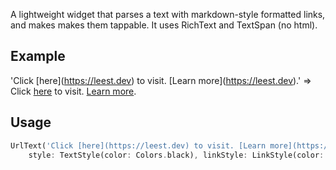 <!--
This README describes the package. If you publish this package to pub.dev,
this README's contents appear on the landing page for your package.

For information about how to write a good package README, see the guide for
[writing package pages](https://dart.dev/guides/libraries/writing-package-pages).

For general information about developing packages, see the Dart guide for
[creating packages](https://dart.dev/guides/libraries/create-library-packages)
and the Flutter guide for
[developing packages and plugins](https://flutter.dev/developing-packages).
-->

A lightweight widget that parses a text with markdown-style formatted links, and makes makes them tappable.
It uses RichText and TextSpan (no html).

## Example

'Click \[here](https://leest.dev) to visit. \[Learn more](https://leest.dev).' =>
<Widget>Click [here](https://leest.dev) to visit. [Learn more](https://leest.dev).

## Usage

```dart
UrlText('Click [here](https://leest.dev) to visit. [Learn more](https://leest.dev).', 
    style: TextStyle(color: Colors.black), linkStyle: LinkStyle(color: Colors.blue));
```